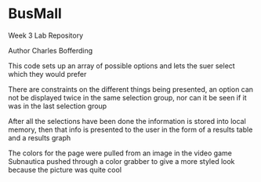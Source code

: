 # BusMall
Week 3 Lab Repository

Author Charles Bofferding

This code sets up an array of possible options and lets the suer select which they would prefer

There are constraints on the different things being presented, an option can not be displayed twice in the same selection group, nor can it be seen if it was in the last selection group

After all the selections have been done the information is stored into local memory, then that info is presented to the user in the form of a results table and a results graph

The colors for the page were pulled from an image in the video game Subnautica pushed through a color grabber to give a more styled look because the picture was quite cool
